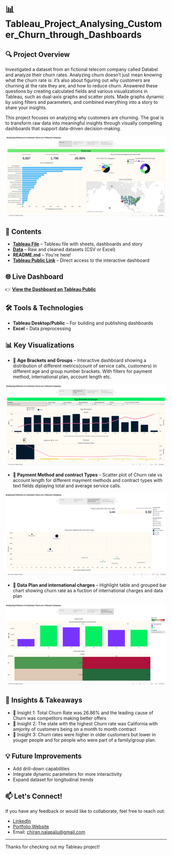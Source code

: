 # 📊 Tableau_Project_Analysing_Customer_Churn_through_Dashboards

## 🔍 Project Overview

Investigated a dataset from an fictional telecom company called Databel and analyze their churn rates. Analyzing churn doesn’t just mean knowing what the churn rate is: it’s also about figuring out why customers are churning at the rate they are, and how to reduce churn. Answered these questions by creating calculated fields and various visualizations in Tableau, such as dual-axis graphs and scatter plots. Made graphs dynamic by using filters and parameters, and combined everything into a story to share your insights.

This project focuses on analyzing why customers are churning. The goal is to transform raw data into meaningful insights through visually compelling dashboards that support data-driven decision-making.

![alt text](Screenshot.png)


## 📁 Contents

- **[Tableau File](Customer_Churn.twbx)** – Tableau file with sheets, dashboards and story
- **[Data](Databel-Data.csv)** – Raw and cleaned datasets (CSV or Excel)
- **README.md** – You're here!
- [**Tableau Public Link**](https://public.tableau.com/app/profile/chiranjeevi.nalapalu/viz/Customer_Churn_17448109441080/Summary) – Direct access to the interactive dashboard

## 🌐 Live Dashboard

👉 [**View the Dashboard on Tableau Public**](https://public.tableau.com/app/profile/chiranjeevi.nalapalu/viz/Customer_Churn_17448109441080/Summary)

## 🛠 Tools & Technologies

- **Tableau Desktop/Public** – For building and publishing dashboards
- **Excel** – Data preprocessing

## 📊 Key Visualizations

- 📍 **Age Brackets and Groups** – Interactive dashboard showing a distribution of different metrics(count of service calls, customers) in different age and group number brackets. With filters for payment method, international plan, account length etc. 

![alt text](Screenshot2.png)


- 📍 **Payment Method and contract Types** – Scatter plot of Churn rate vs account length for different mayment methods and contract types with text fields diplaying total and average service calls.  

![alt text](Screenshot3.png)


- 📍 **Data Plan and international charges** – Highlight table and grouped bar chart showing churn rate as a fuction of international charges and data plan

![alt text](Screenshot4.png)

## 🧠 Insights & Takeaways

- 🔹 Insight 1: Total Churn Rate was 26.86% and the leading cause of Churn was competitors making better offers
- 🔹 Insight 2: The state with the highest Churn rate was California with amjority of customers being on a month to month contract 
- 🔹 Insight 3: Churn rates were higher in older customers but lower in youger people and for people who were part of a family/group plan. 

## 💡 Future Improvements

- Add drill-down capabilities
- Integrate dynamic parameters for more interactivity
- Expand dataset for longitudinal trends

## 📫 Let's Connect!

If you have any feedback or would like to collaborate, feel free to reach out:

- [LinkedIn](https://www.linkedin.com/in/nalapalu/)
- [Portfolio Website](https://www.datascienceportfol.io/nalapalu)
- Email: [chiran.nalapalu@gmail.com](chiran.nalapalu@gmail.com)

---

Thanks for checking out my Tableau project!
